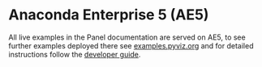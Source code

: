 # Anaconda Enterprise 5 (AE5)

All live examples in the Panel documentation are served on AE5, to see further examples deployed there see [examples.pyviz.org](https://examples.pyviz.org) and for detailed instructions follow the [developer guide](https://examples.pyviz.org/make_project.html).
